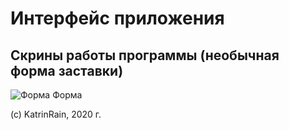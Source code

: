 # Интерфейс приложения
## Скрины работы программы (необычная форма заставки)
![Форма](/SIPPOON-program/images/1.jpg)
Форма

(c) KatrinRain, 2020 г. 